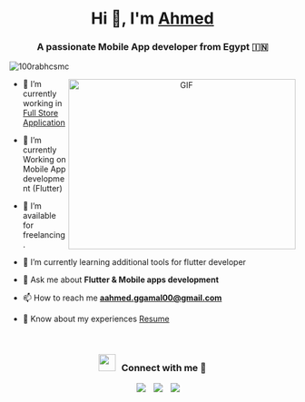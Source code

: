 <h1 align="center">Hi 👋, I'm <a href="https://100rabhcsmc.github.io/Me.io/" target="blank">
Ahmed</a></h1>
<h3 align="center">A passionate Mobile App developer from Egypt &#127470;&#127475</h3>

<p align="left"> <img src="https://komarev.com/ghpvc/?username=100rabhcsmc&label=Profile%20views&color=0e75b6&style=flat" alt="100rabhcsmc" /> </p>



<a target="_blank" align="center">
  <img align="right" top="500" height="300" width="400" alt="GIF" src="https://media.giphy.com/media/SWoSkN6DxTszqIKEqv/giphy.gif">
</a>

- 🔭 I’m currently working in <a href="https://github.com/Ahmedgamalxp00/Full_Store_App" target="blank">Full Store Application</a>

- 🌱 I’m currently Working on Mobile App development (Flutter)

- 🤝 I’m available for freelancing.

- 🌱 I’m currently learning additional tools for flutter developer

- 💬 Ask me about **Flutter & Mobile apps development**

- 📫 How to reach me **aahmed.ggamal00@gmail.com**

- 📄 Know about my experiences <a href="https://drive.google.com/file/d/1c1EXC8aJJjP9wixVyYnYKYgc7JAqRoZo/view?usp=sharing" target="blank">Resume</a>
<br/>
<h3 align="center" > <img src="https://media.giphy.com/media/iY8CRBdQXODJSCERIr/giphy.gif" width="30" height="30" style="margin-right: 10px;">Connect with me 🤝 </h3>

<p align="center">

 <div align="center"  class="icons-social" style="margin-left: 10px;">
        <a style="margin-left: 10px;"  target="_blank" href="https://www.linkedin.com/in/ahmed-gamal-445075291/">
			<img src="https://img.icons8.com/doodle/40/000000/linkedin--v2.png"></a>
        <a style="margin-left: 10px;" target="_blank" href="https://github.com/AhmedGamalxp">
		<img src="https://img.icons8.com/doodle/40/000000/github--v1.png"></a>
        <a style="margin-left: 10px;" target="_blank" href="https://www.instagram.com/gemeexp">
			<img src="https://img.icons8.com/doodle/40/000000/instagram-new--v2.png"></a>
      </div>

</p>




